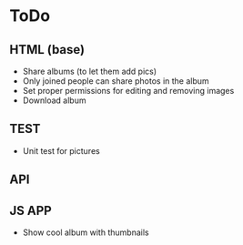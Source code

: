 ToDo
====

HTML (base)
----
* Share albums (to let them add pics)
* Only joined people can share photos in the album
* Set proper permissions for editing and removing images
* Download album

TEST
----
* Unit test for pictures

API
---


JS APP
------
* Show cool album with thumbnails
